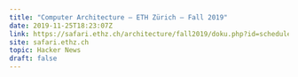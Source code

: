 ```yaml
---
title: "Computer Architecture – ETH Zürich – Fall 2019"
date: 2019-11-25T18:23:07Z
link: https://safari.ethz.ch/architecture/fall2019/doku.php?id=schedule&utm_medium=RSS&utm_source=hune
site: safari.ethz.ch
topic: Hacker News
draft: false
---
```

